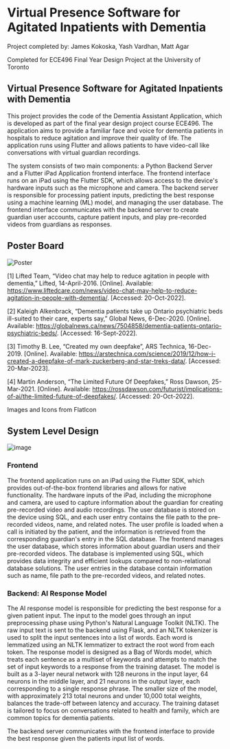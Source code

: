 # Virtual Presence Software for Agitated Inpatients with Dementia
Project completed by: James Kokoska, Yash Vardhan, Matt Agar

Completed for ECE496 Final Year Design Project at the University of Toronto

## Virtual Presence Software for Agitated Inpatients with Dementia

This project provides the code of the Dementia Assistant Application, which is developed as part of the final year design project course ECE496. The application aims to provide a familiar face and voice for dementia patients in hospitals to reduce agitation and improve their quality of life. The application runs using Flutter and allows patients to have video-call like conversations with virtual guardian recordings.

The system consists of two main components: a Python Backend Server and a Flutter iPad Application frontend interface. The frontend interface runs on an iPad using the Flutter SDK, which allows access to the device's hardware inputs such as the microphone and camera. The backend server is responsible for processing patient inputs, predicting the best response using a machine learning (ML) model, and managing the user database. The frontend interface communicates with the backend server to create guardian user accounts, capture patient inputs, and play pre-recorded videos from guardians as responses.

## Poster Board

![Poster](https://user-images.githubusercontent.com/50821962/231046309-54dcd714-20f1-4793-9ab1-f37e32555b86.png)

[1] Lifted Team, “Video chat may help to reduce agitation in people with dementia,” Lifted, 14-April-2016. [Online]. Available: https://www.liftedcare.com/news/video-chat-may-help-to-reduce-agitation-in-people-with-dementia/. [Accessed: 20-Oct-2022].

[2] Kaleigh Alkenbrack, “Dementia patients take up Ontario psychiatric beds ill-suited to their care, experts say,” Global News, 6-Dec-2020. [Online]. Available: https://globalnews.ca/news/7504858/dementia-patients-ontario-psychiatric-beds/. [Accessed: 16-Sept-2022].

[3] Timothy B. Lee, “Created my own deepfake”, ARS Technica, 16-Dec-2019. [Online]. Available: https://arstechnica.com/science/2019/12/how-i-created-a-deepfake-of-mark-zuckerberg-and-star-treks-data/. [Accessed: 20-Mar-2023].

[4] Martin Anderson, “The Limited Future Of Deepfakes,” Ross Dawson, 25-Mar-2021. [Online]. Available: https://rossdawson.com/futurist/implications-of-ai/the-limited-future-of-deepfakes/. [Accessed: 20-Oct-2022].

Images and Icons from FlatIcon

## System Level Design

![image](https://user-images.githubusercontent.com/50821962/230512983-b0574fd1-793d-4f6c-8222-779291329027.png)

### Frontend
The frontend application runs on an iPad using the Flutter SDK, which provides out-of-the-box frontend libraries and allows for native functionality. The hardware inputs of the iPad, including the microphone and camera, are used to capture information about the guardian for creating pre-recorded video and audio recordings. The user database is stored on the device using SQL, and each user entry contains the file path to the pre-recorded videos, name, and related notes. The user profile is loaded when a call is initiated by the patient, and the information is retrieved from the corresponding guardian's entry in the SQL database. The frontend manages the user database, which stores information about guardian users and their pre-recorded videos. The database is implemented using SQL, which provides data integrity and efficient lookups compared to non-relational database solutions. The user entries in the database contain information such as name, file path to the pre-recorded videos, and related notes.

### Backend: AI Response Model
The AI response model is responsible for predicting the best response for a given patient input. The input to the model goes through an input preprocessing phase using Python's Natural Language Toolkit (NLTK). The raw input text is sent to the backend using Flask, and an NLTK tokenizer is used to split the input sentences into a list of words. Each word is lemmatized using an NLTK lemmatizer to extract the root word from each token. The response model is designed as a Bag of Words model, which treats each sentence as a multiset of keywords and attempts to match the set of input keywords to a response from the training dataset. The model is built as a 3-layer neural network with 128 neurons in the input layer, 64 neurons in the middle layer, and 21 neurons in the output layer, each corresponding to a single response phrase. The smaller size of the model, with approximately 213 total neurons and under 10,000 total weights, balances the trade-off between latency and accuracy. The training dataset is tailored to focus on conversations related to health and family, which are common topics for dementia patients.

The backend server communicates with the frontend interface to provide the best response given the patients input list of words.

